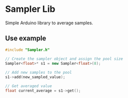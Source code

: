 # Sampler Lib
Simple Arduino library to average samples.

## Use example
```cpp
#include "Sampler.h"

// Create the sampler object and assign the pool size
Sampler<float>* s1 = new Sampler<float>(8);
 
// Add new samples to the pool
s1->add(new_sampled_value);

// Get averaged value
float current_average = s1->get();
```